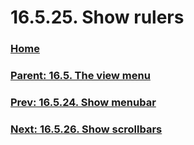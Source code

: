 # 16.5.25. Show rulers

### [Home](./00-home.md)
### [Parent: 16.5. The view menu](./16-05-00-the-view-menu.md)
### [Prev: 16.5.24. Show menubar](./16-05-24-show-menubar.md)
### [Next: 16.5.26. Show scrollbars](./16-05-26-show-scrollbars.md)
